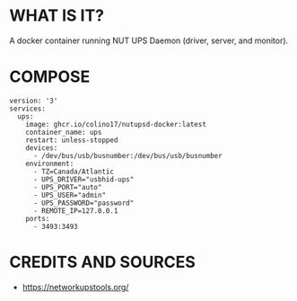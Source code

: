 # WHAT IS IT?

A docker container running NUT UPS Daemon (driver, server, and monitor).

# COMPOSE

```
version: '3'
services:
  ups:
    image: ghcr.io/colino17/nutupsd-docker:latest
    container_name: ups
    restart: unless-stopped
    devices:
      - /dev/bus/usb/busnumber:/dev/bus/usb/busnumber
    environment:
      - TZ=Canada/Atlantic
      - UPS_DRIVER="usbhid-ups"
      - UPS_PORT="auto"
      - UPS_USER="admin"
      - UPS_PASSWORD="password"
      - REMOTE_IP=127.0.0.1
    ports:
      - 3493:3493
```

# CREDITS AND SOURCES

- https://networkupstools.org/
